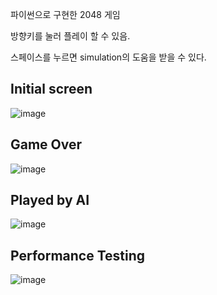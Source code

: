 파이썬으로 구현한 2048 게임

방향키를 눌러 플레이 할 수 있음.

스페이스를 누르면 simulation의 도움을 받을 수 있다.


## Initial screen
![image](https://user-images.githubusercontent.com/87978544/170405566-95453201-4fac-48a1-8433-2b494b46062f.png)


## Game Over
![image](https://user-images.githubusercontent.com/87978544/170405742-0ceafaf6-02ae-41b3-a674-63204899c2fc.png)

## Played by AI 
![image](https://user-images.githubusercontent.com/87978544/170405913-2ab430e5-4982-43dd-b983-d93398742544.png)

## Performance Testing
![image](https://user-images.githubusercontent.com/87978544/170406010-914d8b92-df06-422a-8947-5d384812dfd4.png)
